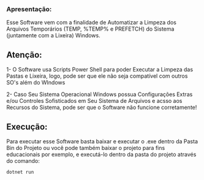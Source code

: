 ### Apresentação:
Esse Software vem com a finalidade de Automatizar a Limpeza dos Arquivos Temporários (TEMP, %TEMP% e PREFETCH) do Sistema (juntamente com a Lixeira) Windows.

## Atenção:
1- O Software usa Scripts Power Shell para poder Executar a Limpeza das Pastas e Lixeira, logo, pode ser que ele não seja compatível com outros SO's além do WIndows

2- Caso Seu Sistema Operacional Windows possua Configurações Extras e/ou Controles Sofisticados em Seu Sistema de Arquivos e acsso aos Recursos do Sistema, pode ser que o Software não funcione corretamente!

## Execução:
Para executar esse Software basta baixar e executar o .exe dentro da Pasta Bin do Projeto ou você pode também baixar o projeto para fins educacionais por exemplo, e executá-lo dentro da pasta do projeto através do comando:

```
dotnet run
```
